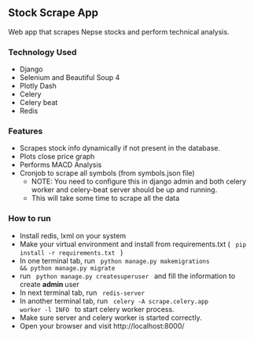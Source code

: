 ## Stock Scrape App
Web app that scrapes Nepse stocks and perform technical analysis.

### Technology Used
- Django
- Selenium and Beautiful Soup 4
- Plotly Dash
- Celery
- Celery beat
- Redis

### Features
- Scrapes stock info dynamically if not present in the database.
- Plots close price graph
- Performs MACD Analysis
- Cronjob to scrape all symbols (from symbols.json file)
  - NOTE: You need to configure this in django admin and both celery worker and celery-beat server should be up and running.
  - This will take some time to scrape all the data


### How to run
- Install redis, lxml on your system
- Make your virtual environment and install from requirements.txt ( <code> pip install -r requirements.txt </code> )
- In one terminal tab, run <code> python manage.py makemigrations && python manage.py migrate</code>
- run <code> python manage.py createsuperuser </code> and fill the information to create <b> admin </b> user
- In next terminal tab, run <code> redis-server </code>
- In another terminal tab, run <code> celery -A scrape.celery.app worker -l INFO </code> to start celery worker process.
- Make sure server and celery worker is started correctly. 
- Open your browser and visit http://localhost:8000/

